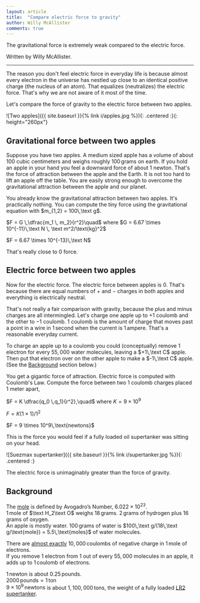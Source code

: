 ```yaml
---
layout: article
title:  "Compare electric force to gravity"
author: Willy McAllister
comments: true
---
```


The gravitational force is extremely weak compared to the electric force.

Written by Willy McAllister.

----

The reason you don't feel electric force in everyday life is because almost every electron in the universe has nestled up close to an identical positive charge (the nucleus of an atom). That equalizes (neutralizes) the electric force. That's why we are not aware of it most of the time.

Let's compare the force of gravity to the electric force between two apples.

![Two apples]({{ site.baseurl }}{% link i/apples.jpg %}){: .centered :}{: height="260px"}

## Gravitational force between two apples

Suppose you have two apples. A medium sized apple has a volume of about $100$ cubic centimeters and weighs roughly $100\,\text{grams}$ on earth. If you hold an apple in your hand you feel a downward force of about $1$ newton. That's the force of attraction between the apple and the Earth. It is not too hard to lift an apple off the table. You are easily strong enough to overcome the gravitational attraction between the apple and our planet.

You already know the gravitational attraction between two apples. It's practically nothing. You can compute the tiny force using the gravitational equation with $m_{1,2} = 100\,\text g$. 

$F = G \,\dfrac{m_1 \, m_2}{r^2}\quad$ where $G = 6.67 \times 10^{-11}\,\text N \, \text m^2/\text{kg}^2$

$F = 6.67 \times 10^{-13}\,\text N$

That's really close to $0$ force. 

## Electric force between two apples

Now for the electric force. The electric force between apples is $0$. That's because there are equal numbers of $+$ and $-$ charges in both apples and everything is electrically neutral. 

That's not really a fair comparison with gravity, because the plus and minus charges are all intermingled. Let's charge one apple up to $+1$ coulomb and the other to $-1$ coulomb. $1$ coulomb is the amount of charge that moves past a point in a wire in $1\,\text{second}$ when the current is $1\,\text{ampere}$. That's a reasonable everyday current. 

To charge an apple up to a coulomb you could (conceptually) remove $1$ electron for every $55{,}000$ water molecules, leaving a $+1\,\text C$ apple. Then put that electron over on the other apple to make a $-1\,\text C$ apple. (See the [Background](#background) section below.)

You get a gigantic force of attraction. Electric force is computed with Coulomb's Law. Compute the force between two $1$ coulomb charges placed $1$ meter apart,

$F = K \dfrac{q_0 \,q_1}{r^2},\quad$ where $K = 9 \times 10^9$

​$F = K (1  \times 1) / 1^2$

<p>$F = 9 \times 10^9\,\text{newtons}$ </p> 
​​
This is the force you would feel if a fully loaded oil supertanker was sitting on your head.

![Suezmax supertanker]({{ site.baseurl }}{% link i/supertanker.jpg %}){: .centered :}

The electric force is unimaginably greater than the force of gravity.

## Background
The [mole](https://en.wikipedia.org/wiki/Mole_(unit)) is defined by Avogadro’s Number, $6.022 \times 10^{23}$.  
$1\,\text{mole}$ of $\text H_2\text O$ weighs $18\,\text{grams}$. $2\,\text{grams}$ of hydrogen plus $16\,\text{grams}$ of oxygen.  
An apple is mostly water. $100\,\text{grams}$ of water is $100\,\text g/(18\,\text g/\text{mole}) = 5.5\,\text{moles}$ of water molecules.   
 
There are [almost exactly]((https://en.wikipedia.org/wiki/Faraday_constant)) $10{,}000\,\text{coulombs}$ of negative charge in $1\,\text{mole}$ of electrons.  
If you remove $1$ electron from $1$ out of every $55{,}000$ molecules in an apple, it adds up to $1\,\text{coulomb}$ of electrons.    

$1\,\text{newton}$ is about $0.25\,\text{pounds}$.  
$2000 \,\text{pounds} = 1\,\text{ton}$  
$9\times 10^9\,\text{newtons}$ is about $1{,}100{,}000\,\text{tons}$, the weight of a fully loaded [LR2 supertanker](https://en.wikipedia.org/wiki/Tanker_(ship)#Tanker_capacity).